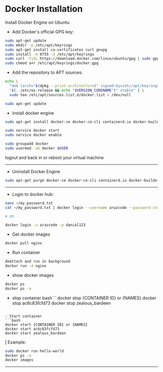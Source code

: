 # Docker Installation

Install Docker Engine on Ubuntu
- Add Docker's official GPG key:

```bash
sudo apt-get update
sudo mkdir -p /etc/apt/keyrings
sudo apt-get install ca-certificates curl gnupg
sudo install -m 0755 -d /etc/apt/keyrings
sudo curl -fsSL https://download.docker.com/linux/ubuntu/gpg | sudo gpg --dearmor --yes -o /etc/apt/keyrings/docker.gpg
sudo chmod a+r /etc/apt/keyrings/docker.gpg
```
- Add the repository to APT sources:
```bash
echo \
  "deb [arch="$(dpkg --print-architecture)" signed-by=/etc/apt/keyrings/docker.gpg] https://download.docker.com/linux/ubuntu \
  "$(. /etc/os-release && echo "$VERSION_CODENAME")" stable" | \
  sudo tee /etc/apt/sources.list.d/docker.list > /dev/null

sudo apt-get update
```

- Install docker engine
```bash
sudo apt-get install docker-ce docker-ce-cli containerd.io docker-buildx-plugin docker-compose-plugin

sudo service docker start
sudo service docker enable

sudo groupadd docker
sudo usermod -aG docker $USER
```
logout and back in or reboot your virtual machine

----
- Uninstall Docker Engine
```bash
sudo apt-get purge docker-ce docker-ce-cli containerd.io docker-buildx-plugin docker-compose-plugin docker-ce-rootless-extras
```
----


- Login to docker hub:
```bash
nano ~/my_password.txt
cat ~/my_password.txt | docker login --username arazcode --password-stdin

# OR

docker login -u arazcode -p danial123
```

- Get docker images
```bash
docker pull nginx
```

- Run container
```bash
deattach and run in background
docker run -d nginx
```

- show docker images
```bash
docker ps
docker ps -a
```

- stop container
bash```
docker stop {CONTAINER ID} or {NAMES}
docker stop ac6c83fcfd73
docker stop zealous_bardeen
```

- Start container
```bash
docker start {CONTAINER ID} or {NAMES}
docker start ac6c83fcfd73
docker start zealous_bardeen
```

| Example:
```bash
sudo docker run hello-world
docker ps -a
docker images
```







-------------------------------

